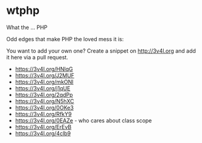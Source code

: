 # wtphp
What the ... PHP

Odd edges that make PHP the loved mess it is:

You want to add your own one? Create a snippet on http://3v4l.org and add it here via a pull request.

* https://3v4l.org/HNlqG
* https://3v4l.org/J2MUF
* https://3v4l.org/mkONI
* https://3v4l.org/j1qUE
* https://3v4l.org/2qdPp
* https://3v4l.org/N5hXC
* https://3v4l.org/0OKe3
* https://3v4l.org/RfkY9
* https://3v4l.org/0EAZe - who cares about class scope
* https://3v4l.org/ErEvB
* https://3v4l.org/4clb9
